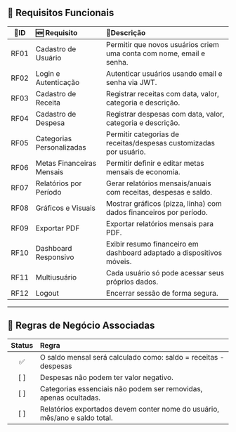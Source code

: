 ## :bookmark_tabs: Requisitos Funcionais

|:card_index:ID | :new: Requisito |:page_facing_up:Descrição |
|:-------------: | :------------- | :------------- |
| RF01  | Cadastro de Usuário  | Permitir que novos usuários criem uma conta com nome, email e senha.  |
| RF02  | Login e Autenticação  | Autenticar usuários usando email e senha via JWT.  |
| RF03  | Cadastro de Receita  | Registrar receitas com data, valor, categoria e descrição.  |
| RF04  | Cadastro de Despesa  | Registrar despesas com data, valor, categoria e descrição.  |
| RF05  | Categorias Personalizadas  | Permitir categorias de receitas/despesas customizadas por usuário.  |
| RF06  | Metas Financeiras Mensais  | Permitir definir e editar metas mensais de economia.  |
| RF07  | Relatórios por Período  | Gerar relatórios mensais/anuais com receitas, despesas e saldo.  |
| RF08  | Gráficos e Visuais  | Mostrar gráficos (pizza, linha) com dados financeiros por período.  |
| RF09  | Exportar PDF  | Exportar relatórios mensais para PDF.  |
| RF10  | Dashboard Responsivo  | Exibir resumo financeiro em dashboard adaptado a dispositivos móveis.  |
| RF11  | Multiusuário  | Cada usuário só pode acessar seus próprios dados.  |
| RF12  | Logout  | Encerrar sessão de forma segura.  |

----------

## 📐 Regras de Negócio Associadas

| Status  | Regra |
| :-------------: | :------------- | 
| :white_check_mark:  | O saldo mensal será calculado como: saldo = receitas - despesas  |
| [	]  | Despesas não podem ter valor negativo.  |
| [	]  | Categorias essenciais não podem ser removidas, apenas ocultadas.  |
| [	]  | Relatórios exportados devem conter nome do usuário, mês/ano e saldo total.  |